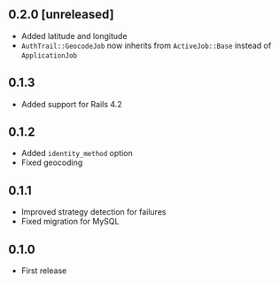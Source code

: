 ## 0.2.0 [unreleased]

- Added latitude and longitude
- `AuthTrail::GeocodeJob` now inherits from `ActiveJob::Base` instead of `ApplicationJob`

## 0.1.3

- Added support for Rails 4.2

## 0.1.2

- Added `identity_method` option
- Fixed geocoding

## 0.1.1

- Improved strategy detection for failures
- Fixed migration for MySQL

## 0.1.0

- First release
